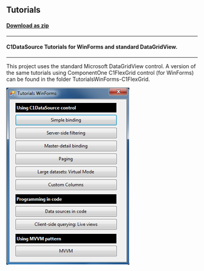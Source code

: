 ## Tutorials
#### [Download as zip](https://grapecity.github.io/DownGit/#/home?url=https://github.com/GrapeCity/ComponentOne-WinForms-Samples/tree/master/NetFramework\DataSource\VB\TutorialsWinForms-C1FlexGrid)
____
#### C1DataSource Tutorials for WinForms and standard DataGridView.
____
This project uses the standard Microsoft DataGridView control.
A version of the same tutorials using ComponentOne C1FlexGrid control (for WinForms) can be found in the folder TutorialsWinForms-C1FlexGrid.

![screenshot](screenshot.png)
